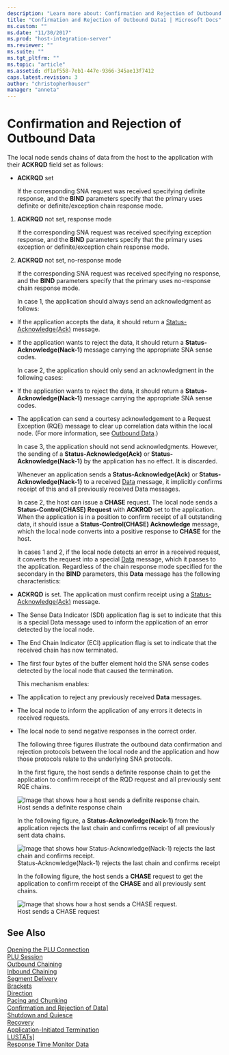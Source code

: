 ```yaml
---
description: "Learn more about: Confirmation and Rejection of Outbound Data"
title: "Confirmation and Rejection of Outbound Data1 | Microsoft Docs"
ms.custom: ""
ms.date: "11/30/2017"
ms.prod: "host-integration-server"
ms.reviewer: ""
ms.suite: ""
ms.tgt_pltfrm: ""
ms.topic: "article"
ms.assetid: df1af558-7eb1-447e-9366-345ae13f7412
caps.latest.revision: 3
author: "christopherhouser"
manager: "anneta"
---
```

# Confirmation and Rejection of Outbound Data
The local node sends chains of data from the host to the application with their **ACKRQD** field set as follows:  
  
-   **ACKRQD** set  
  
     If the corresponding SNA request was received specifying definite response, and the **BIND** parameters specify that the primary uses definite or definite/exception chain response mode.  
  
1. **ACKRQD** not set, response mode  
  
    If the corresponding SNA request was received specifying exception response, and the **BIND** parameters specify that the primary uses exception or definite/exception chain response mode.  
  
2. **ACKRQD** not set, no-response mode  
  
    If the corresponding SNA request was received specifying no response, and the **BIND** parameters specify that the primary uses no-response chain response mode.  
  
   In case 1, the application should always send an acknowledgment as follows:  
  
- If the application accepts the data, it should return a [Status-Acknowledge(Ack)](./status-acknowledge-ack-2.md) message.  
  
- If the application wants to reject the data, it should return a **Status-Acknowledge(Nack-1)** message carrying the appropriate SNA sense codes.  
  
  In case 2, the application should only send an acknowledgment in the following cases:  
  
- If the application wants to reject the data, it should return a **Status-Acknowledge(Nack-1)** message carrying the appropriate SNA sense codes.  
  
- The application can send a courtesy acknowledgement to a Request Exception (RQE) message to clear up correlation data within the local node. (For more information, see [Outbound Data](../core/outbound-data1.md).)  
  
  In case 3, the application should not send acknowledgments. However, the sending of a **Status-Acknowledge(Ack)** or **Status-Acknowledge(Nack-1)** by the application has no effect. It is discarded.  
  
  Whenever an application sends a **Status-Acknowledge(Ack)** or **Status-Acknowledge(Nack-1)** to a received [Data](./data1.md) message, it implicitly confirms receipt of this and all previously received Data messages.  
  
  In case 2, the host can issue a **CHASE** request. The local node sends a **Status-Control(CHASE) Request** with **ACKRQD** set to the application. When the application is in a position to confirm receipt of all outstanding data, it should issue a **Status-Control(CHASE) Acknowledge** message, which the local node converts into a positive response to **CHASE** for the host.  
  
  In cases 1 and 2, if the local node detects an error in a received request, it converts the request into a special [Data](./data1.md) message, which it passes to the application. Regardless of the chain response mode specified for the secondary in the **BIND** parameters, this **Data** message has the following characteristics:  
  
- **ACKRQD** is set. The application must confirm receipt using a [Status-Acknowledge(Ack)](./status-acknowledge-ack-2.md) message.  
  
- The Sense Data Indicator (SDI) application flag is set to indicate that this is a special Data message used to inform the application of an error detected by the local node.  
  
- The End Chain Indicator (ECI) application flag is set to indicate that the received chain has now terminated.  
  
- The first four bytes of the buffer element hold the SNA sense codes detected by the local node that caused the termination.  
  
  This mechanism enables:  
  
- The application to reject any previously received **Data** messages.  
  
- The local node to inform the application of any errors it detects in received requests.  
  
- The local node to send negative responses in the correct order.  
  
  The following three figures illustrate the outbound data confirmation and rejection protocols between the local node and the application and how those protocols relate to the underlying SNA protocols.  
  
  In the first figure, the host sends a definite response chain to get the application to confirm receipt of the RQD request and all previously sent RQE chains.  
  
  ![Image that shows how a host sends a definite response chain.](../core/media/32703q.gif "32703q")  
  Host sends a definite response chain  
  
  In the following figure, a **Status-Acknowledge(Nack-1)** from the application rejects the last chain and confirms receipt of all previously sent data chains.  
  
  ![Image that shows how Status-Acknowledge(Nack-1) rejects the last chain and confirms receipt.](../core/media/32703qa.gif "32703qa")  
  Status-Acknowledge(Nack-1) rejects the last chain and confirms receipt  
  
  In the following figure, the host sends a **CHASE** request to get the application to confirm receipt of the **CHASE** and all previously sent chains.  
  
  ![Image that shows how a host sends a CHASE request.](../core/media/32703qb.gif "32703qb")  
  Host sends a CHASE request  
  
## See Also  
 [Opening the PLU Connection](../core/opening-the-plu-connection1.md)   
 [PLU Session](../core/plu-session2.md)   
 [Outbound Chaining](../core/outbound-chaining2.md)   
 [Inbound Chaining](../core/inbound-chaining1.md)   
 [Segment Delivery](../core/segment-delivery1.md)   
 [Brackets](../core/brackets1.md)   
 [Direction](../core/direction1.md)   
 [Pacing and Chunking](../core/pacing-and-chunking1.md)   
 [Confirmation and Rejection of Data\]](../core/confirmation-and-rejection-of-data]1.md)   
 [Shutdown and Quiesce](../core/shutdown-and-quiesce1.md)   
 [Recovery](../core/recovery1.md)   
 [Application-Initiated Termination](../core/application-initiated-termination1.md)   
 [LUSTATs\]](../core/lustats]1.md)   
 [Response Time Monitor Data](../core/response-time-monitor-data1.md)
